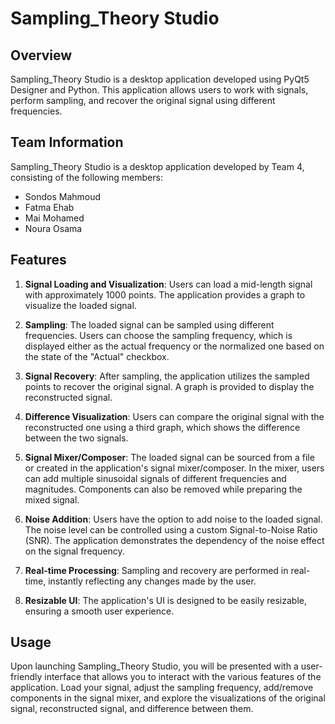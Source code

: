 # Sampling_Theory Studio

## Overview
Sampling_Theory Studio is a desktop application developed using PyQt5 Designer and Python. This application allows users to work with signals, perform sampling, and recover the original signal using different frequencies.

## Team Information
Sampling_Theory Studio is a desktop application developed by Team 4, consisting of the following members:
- Sondos Mahmoud
- Fatma Ehab
- Mai Mohamed
- Noura Osama

## Features

1. **Signal Loading and Visualization**: Users can load a mid-length signal with approximately 1000 points. The application provides a graph to visualize the loaded signal.

2. **Sampling**: The loaded signal can be sampled using different frequencies. Users can choose the sampling frequency, which is displayed either as the actual frequency or the normalized one based on the state of the "Actual" checkbox.

3. **Signal Recovery**: After sampling, the application utilizes the sampled points to recover the original signal. A graph is provided to display the reconstructed signal.

4. **Difference Visualization**: Users can compare the original signal with the reconstructed one using a third graph, which shows the difference between the two signals.

5. **Signal Mixer/Composer**: The loaded signal can be sourced from a file or created in the application's signal mixer/composer. In the mixer, users can add multiple sinusoidal signals of different frequencies and magnitudes. Components can also be removed while preparing the mixed signal.

6. **Noise Addition**: Users have the option to add noise to the loaded signal. The noise level can be controlled using a custom Signal-to-Noise Ratio (SNR). The application demonstrates the dependency of the noise effect on the signal frequency.

7. **Real-time Processing**: Sampling and recovery are performed in real-time, instantly reflecting any changes made by the user.

8. **Resizable UI**: The application's UI is designed to be easily resizable, ensuring a smooth user experience.


## Usage

Upon launching Sampling_Theory Studio, you will be presented with a user-friendly interface that allows you to interact with the various features of the application. Load your signal, adjust the sampling frequency, add/remove components in the signal mixer, and explore the visualizations of the original signal, reconstructed signal, and difference between them.


